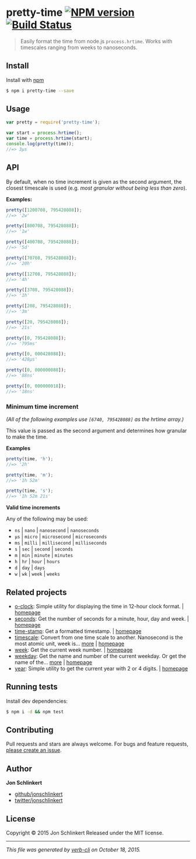 # pretty-time [![NPM version](https://badge.fury.io/js/pretty-time.svg)](http://badge.fury.io/js/pretty-time)  [![Build Status](https://travis-ci.org/jonschlinkert/pretty-time.svg)](https://travis-ci.org/jonschlinkert/pretty-time)

> Easily format the time from node.js `process.hrtime`. Works with timescales ranging from weeks to nanoseconds.

## Install

Install with [npm](https://www.npmjs.com/)

```sh
$ npm i pretty-time --save
```

## Usage

```js
var pretty = require('pretty-time');

var start = process.hrtime();
var time = process.hrtime(start);
console.log(pretty(time));
//=> 3μs
```

## API

By default, when no time increment is given as the second argument, the closest timescale is used (e.g. _most granular without being less than zero_).

**Examples:**

```js
pretty([1200708, 795428088]);
//=> '2w'

pretty([800708, 795428088]);
//=> '1w'

pretty([400708, 795428088]);
//=> '5d'

pretty([70708, 795428088]);
//=> '20h'

pretty([12708, 795428088]);
//=> '4h'

pretty([3708, 795428088]);
//=> '1h'

pretty([208, 795428088]);
//=> '3m'

pretty([20, 795428088]);
//=> '21s'

pretty([0, 795428088]);
//=> '795ms'

pretty([0, 000428088]);
//=> '428μs'

pretty([0, 000000088]);
//=> '88ns'

pretty([0, 000000018]);
//=> '18ns'
```

### Minimum time increment

_(All of the following examples use `[6740, 795428088]` as the hrtime array.)_

This value is passed as the second argument and determines how granular to make the time.

**Examples**

```js
pretty(time, 'h');
//=> '2h'

pretty(time, 'm');
//=> '1h 52m'

pretty(time, 's');
//=> '1h 52m 21s'
```

**Valid time increments**

Any of the following may be used:

* `ns` | `nano` | `nanosecond` | `nanoseconds`
* `μs` | `micro` | `microsecond` | `microseconds`
* `ms` | `milli` | `millisecond` | `milliseconds`
* `s` | `sec` | `second` | `seconds`
* `m` | `min` | `minute` | `minutes`
* `h` | `hr` | `hour` | `hours`
* `d` | `day` | `days`
* `w` | `wk` | `week` | `weeks`

## Related projects

* [o-clock](https://www.npmjs.com/package/o-clock): Simple utility for displaying the time in 12-hour clock format. | [homepage](https://github.com/jonschlinkert/o-clock)
* [seconds](https://www.npmjs.com/package/seconds): Get the number of seconds for a minute, hour, day and week. | [homepage](https://github.com/jonschlinkert/seconds)
* [time-stamp](https://www.npmjs.com/package/time-stamp): Get a formatted timestamp. | [homepage](https://github.com/jonschlinkert/time-stamp)
* [timescale](https://www.npmjs.com/package/timescale): Convert from one time scale to another. Nanosecond is the most atomic unit, week is… [more](https://www.npmjs.com/package/timescale) | [homepage](https://github.com/jonschlinkert/timescale)
* [week](https://www.npmjs.com/package/week): Get the current week number. | [homepage](https://github.com/jonschlinkert/week)
* [weekday](https://www.npmjs.com/package/weekday): Get the name and number of the current weekday. Or get the name of the… [more](https://www.npmjs.com/package/weekday) | [homepage](https://github.com/jonschlinkert/weekday)
* [year](https://www.npmjs.com/package/year): Simple utility to get the current year with 2 or 4 digits. | [homepage](https://github.com/jonschlinkert/year)

## Running tests

Install dev dependencies:

```sh
$ npm i -d && npm test
```

## Contributing

Pull requests and stars are always welcome. For bugs and feature requests, [please create an issue](https://github.com/jonschlinkert/pretty-time/issues/new).

## Author

**Jon Schlinkert**

+ [github/jonschlinkert](https://github.com/jonschlinkert)
+ [twitter/jonschlinkert](http://twitter.com/jonschlinkert)

## License

Copyright © 2015 Jon Schlinkert
Released under the MIT license.

***

_This file was generated by [verb-cli](https://github.com/assemble/verb-cli) on October 18, 2015._
